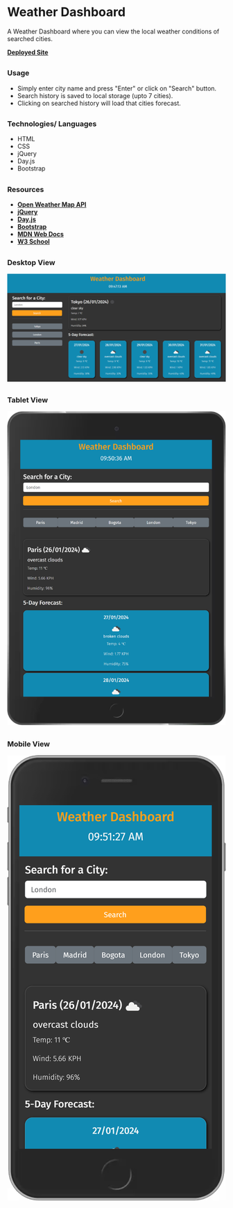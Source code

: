 # Weather Dashboard

A Weather Dashboard where you can view the local weather conditions of searched cities.

[**Deployed Site**](https://sebzg.github.io/Weather-Dashboard/)

##

### Usage

- Simply enter city name and press "Enter" or click on "Search" button.
- Search history is saved to local storage (upto 7 cities).
- Clicking on searched history will load that cities forecast.

##

### Technologies/ Languages

- HTML
- CSS
- jQuery
- Day.js
- Bootstrap

##

### Resources

- [**Open Weather Map API**](https://openweathermap.org/)
- [**jQuery**](https://jquery.com/)
- [**Day.js**](https://day.js.org/)
- [**Bootstrap**](https://getbootstrap.com/)
- [**MDN Web Docs**](https://developer.mozilla.org/)
- [**W3 School**](https://www.w3schools.com/)

##

### Desktop View

![Desktop View](./images/Weather-Dashboard-desktop.png)

##

### Tablet View

![Tablet View](./images/Weather-Dashboard-Tablet.png)

##

### Mobile View

![Mobile View](./images/Weather-Dashboard-Mobile.png)
